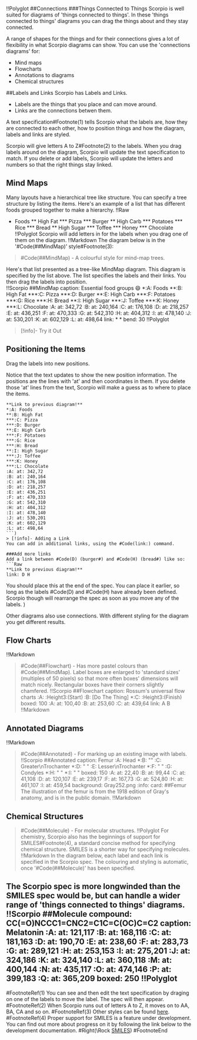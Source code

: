 !!Polyglot
##Connections
###Things Connected to Things
Scorpio is well suited for diagrams of 'things connected to things'. In these 'things connected to things' diagrams you can drag the things about and they stay connected.

A range of shapes for the things and for their connections gives a lot of flexibility in what Scorpio diagrams can show.  You can use the 'connections diagrams' for:

* Mind maps
* Flowcharts
* Annotations to diagrams
* Chemical structures

##Labels and Links
Scorpio has Labels and Links. 
* Labels are the things that you place and can move around.
* Links are the connections betwen them.

A text specification#Footnote(1) tells Scorpio what the labels are, how they are connected to each other, how to position things and how the diagram, labels and links are styled.

Scorpio will give letters A to Z#Footnote(2) to the labels. When you drag labels around on the diagram, Scorpio will update the text specification to match. If you delete or add labels, Scorpio will update the letters and numbers so that the right things stay linked.

## Mind Maps
Many layouts have a hierarchical tree like structure.  You can specify a tree structure by listing the items.  Here's an example of a list that has different foods grouped together to make a hierarchy.
!!Raw
* Foods
** High Fat
*** Pizza
*** Burger
** High Carb
*** Potatoes
*** Rice
*** Bread
** High Sugar
*** Toffee
*** Honey
*** Chocolate
!!Polyglot
Scorpio will add letters in for the labels when you drag one of them on the diagram.
!!Markdown
The diagram below is in the '#Code(##MindMap)' style#Footnote(3):

> #Code(##MindMap) - A colourful style for mind-map trees. 

Here's that list presented as a tree-like MindMap diagram.  This diagram is specified by the list above.  The list specifies the labels and their links. You then drag the labels into position.  
!!Scorpio
##MindMap
caption: Essential food groups 😄
*:A: Foods
**:B: High Fat
***:C: Pizza
***:D: Burger
**:E: High Carb
***:F: Potatoes
***:G: Rice
***:H: Bread
**:I: High Sugar
***:J: Toffee
***:K: Honey
***:L: Chocolate
:A: at: 342,72
:B: at: 240,164
:C: at: 176,108
:D: at: 218,257
:E: at: 436,251
:F: at: 470,333
:G: at: 542,310
:H: at: 404,312
:I: at: 478,140
:J: at: 530,201
:K: at: 602,129
:L: at: 498,64
link: * *
bend: 30
!!Polyglot

> [!info]- Try it Out
## Positioning the Items
Drag the labels into new positions.  

Notice that the text updates to show the new position information.  The positions are the lines with 'at' and then coordinates in them.  If you delete those 'at' lines from the text, Scorpio will make a guess as to where to place the items.
```Raw
**Link to previous diagram!**
*:A: Foods
**:B: High Fat
***:C: Pizza
***:D: Burger
**:E: High Carb
***:F: Potatoes
***:G: Rice
***:H: Bread
**:I: High Sugar
***:J: Toffee
***:K: Honey
***:L: Chocolate
:A: at: 342,72
:B: at: 240,164
:C: at: 176,108
:D: at: 218,257
:E: at: 436,251
:F: at: 470,333
:G: at: 542,310
:H: at: 404,312
:I: at: 478,140
:J: at: 530,201
:K: at: 602,129
:L: at: 498,64
```)
> [!info]- Adding a Link
You can add in additional links, using the #Code(link:) command.

###Add more links
Add a link between #Code(D) (burger#) and #Code(H) (bread#) like so:
```Raw
**Link to previous diagram!**
link: D H
```
You should place this at the end of the spec.  You can place it earlier, so long as the labels #Code(D) and #Code(H) have already been defined.  Scorpio though will rearrange the spec as soon as you move any of the labels. )

Other diagrams also use connections. With different styling for the diagram you get different results.

## Flow Charts
!!Markdown
> #Code(##Flowchart) - Has more pastel colours than #Code(##MindMap).  Label boxes are enlarged to 'standard sizes' (multiples of 50 pixels) so that more often boxes' dimensions will match nicely.  Rectangular boxes have their corners slightly chamfered.
!!Scorpio
##Flowchart
caption: Rossum's universal flow charts
:A: :Height3:(Start)
:B: [Do The Thing]
*:C: :Height3:(Finish)
boxed: 100
:A: at: 100,40
:B: at: 253,60
:C: at: 439,64
link: A B
!!Markdown


## Annotated Diagrams
!!Markdown
> #Code(##Annotated) - For marking up an existing image with labels. 
!!Scorpio
##Annotated
caption: Femur
:A: Head
*:B: ""
:C: Greater\nTrochanter
*:D: " "
:E: Lesser\nTrochanter
*:F: " "
:G: Condyles
*:H: " "
*:I: " "
boxed: 150
:A: at: 22,40
:B: at: 99,44
:C: at: 41,108
:D: at: 120,107
:E: at: 239,17
:F: at: 167,73
:G: at: 524,80
:H: at: 461,107
:I: at: 459,54
background: Gray252.png
:info:
card:
##Femur
The illustration of the femur is from the 1918 edition of Gray's anatomy, and is in the public domain.
!!Markdown

## Chemical Structures

> #Code(##Molecule) - For molecular structures.
!!Polyglot
> For chemistry, Scorpio also has the beginnings of support for SMILES#Footnote(4), a standard concise method for specifying chemical structure.  SMILES is a shorter way for specifying molecules.
!!Markdown
In the diagram below, each label and each link is specified in the Scorpio spec.  The colouring and styling is automatic, once '#Code(##Molecule)' has been specified.

The Scorpio spec is more longwinded than the SMILES spec would be, but can handle a wider range of 'things connected to things' diagrams.
!!Scorpio
##Molecule
compound: CC(=O)NCCC1=CNC2=C1C=C(OC)C=C2
caption: Melatonin
:A: at: 121,117
:B: at: 168,116
:C: at: 181,163
:D: at: 190,70
:E: at: 238,60
:F: at: 283,73
:G: at: 289,121
:H: at: 253,153
:I: at: 275,201
:J: at: 324,186
:K: at: 324,140
:L: at: 360,118
:M: at: 400,144
:N: at: 435,117
:O: at: 474,146
:P: at: 399,183
:Q: at: 365,209
boxed: 250
!!Polyglot
----
#FootnoteRef(1) You can see and then edit the text specification by draging on one of the labels to move the label. The spec will then appear.
#FootnoteRef(2) When Scorpio runs out of letters A to Z, it moves on to AA, BA, CA and so on.
#FootnoteRef(3) Other styles can be found [here](scorpio_diagram_styles).
#FootnoteRef(4) Proper support for SMILES is a feature under development. You can find out more about progress on it by following the link below to the development documentation.
#Right(\Rock [SMILES](scorpio_dev;dev_smiles))
#FootnoteEnd
&nbsp;